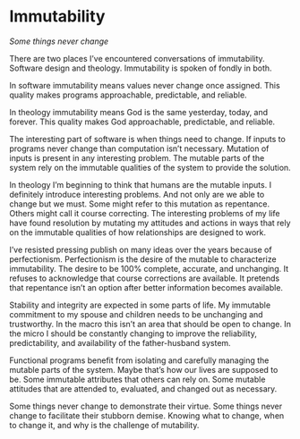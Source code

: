 <template data-parse>2016-04-26 #medium</template>

# Immutability

_Some things never change_

There are two places I’ve encountered conversations of immutability. Software design and theology. Immutability is spoken of fondly in both.

In software immutability means values never change once assigned. This quality makes programs approachable, predictable, and reliable.

In theology immutability means God is the same yesterday, today, and forever. This quality makes God approachable, predictable, and reliable.

The interesting part of software is when things need to change. If inputs to programs never change than computation isn’t necessary. Mutation of inputs is present in any interesting problem. The mutable parts of the system rely on the immutable qualities of the system to provide the solution.

In theology I’m beginning to think that humans are the mutable inputs. I definitely introduce interesting problems. And not only are we able to change but we must. Some might refer to this mutation as repentance. Others might call it course correcting. The interesting problems of my life have found resolution by mutating my attitudes and actions in ways that rely on the immutable qualities of how relationships are designed to work.

I’ve resisted pressing publish on many ideas over the years because of perfectionism. Perfectionism is the desire of the mutable to characterize immutability. The desire to be 100% complete, accurate, and unchanging. It refuses to acknowledge that course corrections are available. It pretends that repentance isn’t an option after better information becomes available.

Stability and integrity are expected in some parts of life. My immutable commitment to my spouse and children needs to be unchanging and trustworthy. In the macro this isn’t an area that should be open to change. In the micro I should be constantly changing to improve the reliability, predictability, and availability of the father-husband system.

Functional programs benefit from isolating and carefully managing the mutable parts of the system. Maybe that’s how our lives are supposed to be. Some immutable attributes that others can rely on. Some mutable attitudes that are attended to, evaluated, and changed out as necessary.

Some things never change to demonstrate their virtue. Some things never change to facilitate their stubborn demise. Knowing what to change, when to change it, and why is the challenge of mutability.